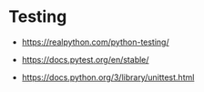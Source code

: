 # Testing

* https://realpython.com/python-testing/

* https://docs.pytest.org/en/stable/
* https://docs.python.org/3/library/unittest.html
